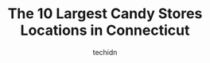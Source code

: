 ---
layout: ampstory
image: https://i0.wp.com/paketmu.com/wp-content/uploads/2023/06/munsons-chocolates-0-in-connecticut-1686369548.jpeg?resize=640,853
author: techidn
featured: false
description: Explore the diverse Candy Store scene in Connecticut, home to an incredible selection of 10 establishments catering to every taste. Whether youre in search of iconic favorites or undiscover
title: The 10 Largest Candy Stores Locations in Connecticut
cover:
   title: The 10 Largest Candy Stores Locations in Connecticut
   subtitle: RICKPATE
   background: https://paketmu.com/wp-content/uploads/2023/06/munsons-chocolates-0-in-connecticut-1686369548.jpeg

pages: 
 - layout: thirds
   top: <h1>#1 ITSUGAR Foxwood Outlets</h1>
   bottom: "<p>My kids and I like browsing all the interesting candies in this store. Then we end up buying candies we havent tried before. So much fun. Then you walk the calories of</p>"
   background: https://paketmu.com/wp-content/uploads/2023/06/munsons-chocolates-1-in-connecticut-1686369549.jpeg
   backgroundblur: true
 - layout: thirds
   top: <h1>#2 Munsons Chocolates</h1>
   bottom: "<p>I have loved this shop since I was younger. My moms favorite truffles are from here. And mine the mint pastels. They are delicious.</p>"
   background: https://paketmu.com/wp-content/uploads/2023/06/munsons-chocolates-2-in-connecticut-1686369551.jpeg
   cta:
      link: https://paketmu.com/the-10-largest-candy-stores-locations-in-connecticut/
      text: The 10 Largest Candy Stores Locations in Connecticut
 - layout: thirds
   top: <h1>#3 Mystic Sweet Shop</h1>
   bottom: "<p>Stopped in on a slow Monday in Mystic.  Was able to check things out and try their ice cream, truffles, coffee, and even found a cute gift for the person that was watchin</p>"
   background: https://paketmu.com/wp-content/uploads/2023/06/munsons-chocolates-3-in-connecticut-1686369552.jpeg
   cta:
      link: https://paketmu.com/the-10-largest-candy-stores-locations-in-connecticut/
      text: The 10 Largest Candy Stores Locations in Connecticut
 - layout: thirds
   top: <h1>#4 Candy World</h1>
   bottom: "<p>Danbury Fair Mall, 7 Backus Ave e202, Danbury, CT 06810, United States</p>"
   background: https://images.unsplash.com/photo-1608501821300-4f99e58bba77?ixlib=rb-4.0.3&ixid=MnwxMjA3fDB8MHxwaG90by1wYWdlfHx8fGVufDB8fHx8&auto=format&fit=crop&w=640&h=853&q=80
   cta:
      link: https://paketmu.com/the-10-largest-candy-stores-locations-in-connecticut/
      text: The 10 Largest Candy Stores Locations in Connecticut
 - layout: thirds
   top: <h1>#5 Litchfield Candy Company</h1>
   bottom: "<p>245 West St, Litchfield, CT 06759, United States</p>"
   background: https://images.unsplash.com/photo-1632260260864-caf7fde5ec36?ixlib=rb-4.0.3&ixid=MnwxMjA3fDB8MHxwaG90by1wYWdlfHx8fGVufDB8fHx8&auto=format&fit=crop&w=640&h=853&q=80
   cta:
      link: https://paketmu.com/the-10-largest-candy-stores-locations-in-connecticut/
      text: The 10 Largest Candy Stores Locations in Connecticut
 - layout: thirds
   top: <h1>#6 Munsons Chocolates</h1>
   bottom: "<p>380 W Main St, Avon, CT 06001, United States</p>"
   background: https://images.unsplash.com/photo-1557672172-298e090bd0f1?ixlib=rb-4.0.3&ixid=MnwxMjA3fDB8MHxwaG90by1wYWdlfHx8fGVufDB8fHx8&auto=format&fit=crop&w=640&h=853&q=80
   cta:
      link: https://paketmu.com/the-10-largest-candy-stores-locations-in-connecticut/
      text: The 10 Largest Candy Stores Locations in Connecticut
 - layout: thirds
   top: <h1>#7 The Chocolate Shell</h1>
   bottom: "<p>16B Lyme St, Old Lyme, CT 06371, United States</p>"
   background: https://images.unsplash.com/photo-1541356665065-22676f35dd40?ixlib=rb-4.0.3&ixid=MnwxMjA3fDB8MHxwaG90by1wYWdlfHx8fGVufDB8fHx8&auto=format&fit=crop&w=640&h=853&q=80
   cta:
      link: https://paketmu.com/the-10-largest-candy-stores-locations-in-connecticut/
      text: The 10 Largest Candy Stores Locations in Connecticut
 - layout: thirds
   middle: Continue reading...
   background: https://images.unsplash.com/photo-1540457036297-448b6b99e91c?ixlib=rb-4.0.3&ixid=MnwxMjA3fDB8MHxwaG90by1wYWdlfHx8fGVufDB8fHx8&auto=format&fit=crop&w=640&h=853&q=80
   cta:
      link: https://paketmu.com/the-10-largest-candy-stores-locations-in-connecticut/
      text: The 10 Largest Candy Stores Locations in Connecticut
      
---